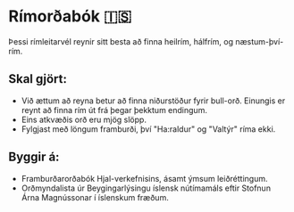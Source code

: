 # Rímorðabók 🇮🇸

Þessi rímleitarvél reynir sitt besta að finna heilrím, hálfrím, og næstum-því-rím.


## Skal gjört:

- Við ættum að reyna betur að finna niðurstöður fyrir bull-orð. Einungis er reynt að finna rím út frá þegar þekktum endingum.
- Eins atkvæðis orð eru mjög slöpp. 
- Fylgjast með löngum framburði, því "Ha:raldur" og "Valtýr" ríma ekki.

## Byggir á:

- Framburðarorðabók Hjal-verkefnisins, ásamt ýmsum leiðréttingum.
- Orðmyndalista úr Beygingarlýsingu íslensk nútímamáls eftir Stofnun Árna Magnússonar í íslenskum fræðum.